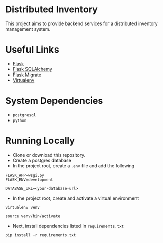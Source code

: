 # Distributed Inventory
This project aims to provide backend services for a distributed inventory management system.

# Useful Links
- [Flask](https://flask.palletsprojects.com/en/1.1.x/)
- [Flask SQLAlchemy](https://flask-sqlalchemy.palletsprojects.com/en/2.x/)
- [Flask Migrate](https://flask-migrate.readthedocs.io/en/latest/)
- [Virtualenv](https://virtualenv.pypa.io/en/stable/user_guide.html)

# System Dependencies
- `postgresql`
- `python`

# Running Locally
- Clone or download this repository.
- Create a postgres database
- In the project root, create a `.env` file and add the following
```
FLASK_APP=wsgi.py
FLASK_ENV=development

DATABASE_URL=<your-database-url>
```
- In the project root, create and activate a virtual environment
```
virtualenv venv

source venv/bin/activate
```
- Next, install dependencies listed in `requirements.txt`
```
pip install -r requirements.txt
```

